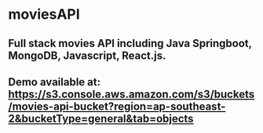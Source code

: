 # moviesAPI

## Full stack movies API including Java Springboot, MongoDB, Javascript, React.js.

## Demo available at: https://s3.console.aws.amazon.com/s3/buckets/movies-api-bucket?region=ap-southeast-2&bucketType=general&tab=objects
